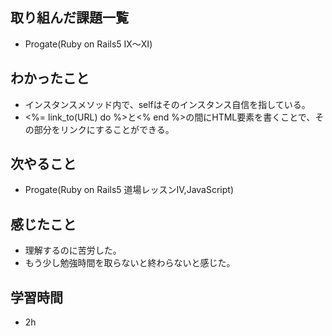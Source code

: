 ## 取り組んだ課題一覧
- Progate(Ruby on Rails5 Ⅸ～Ⅺ)
## わかったこと
- インスタンスメソッド内で、selfはそのインスタンス自信を指している。
- <%= link_to(URL) do %>と<% end %>の間にHTML要素を書くことで、その部分をリンクにすることができる。
## 次やること
- Progate(Ruby on Rails5 道場レッスンⅣ,JavaScript)
## 感じたこと
- 理解するのに苦労した。
- もう少し勉強時間を取らないと終わらないと感じた。
## 学習時間
- 2h
